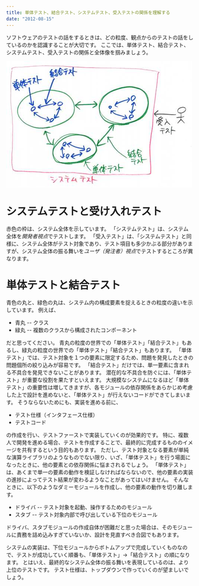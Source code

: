 ```yaml
---
title: 単体テスト、結合テスト、システムテスト、受入テストの関係を理解する
date: "2012-08-15"
---
```


ソフトウェアのテストの話をするときは、どの粒度、観点からのテストの話をしているのかを認識することが大切です。
ここでは、単体テスト、結合テスト、システムテスト、受入テストの関係と全体像を掴みましょう。

![kinds of test](/img/20120817-kinds_of_test.jpg)

システムテストと受け入れテスト
====

赤色の枠は、システム全体を示しています。
「システムテスト」は、システム全体を*開発者視点*でテストします。
「受入テスト」は、「システムテスト」と同様に、システム全体がテスト対象であり、テスト項目も多少かぶる部分がありますが、システム全体の振る舞いを*ユーザ（発注者）視点*でテストするところが異なります。

単体テストと結合テスト
====

青色の丸と、緑色の丸は、システム内の構成要素を捉えるときの粒度の違いを示しています。
例えば、

* 青丸 -- クラス
* 緑丸 -- 複数のクラスから構成されたコンポーネント

だと思ってください。
青丸の粒度の世界での「単体テスト」「結合テスト」もあるし、緑丸の粒度の世界での「単体テスト」「結合テスト」もあります。
「単体テスト」では、テスト対象を１つの要素に限定するため、問題を発見したときの問題個所の絞り込みが容易です。
「結合テスト」だけでは、単一要素に含まれる不具合を発見できないことがあります。
潜在的な不具合を防ぐには、「単体テスト」が重要な役割を果たすといえます。
大規模なシステムになるほど「単体テスト」の重要性は増してきますが、各モジュールの依存関係をあらかじめ考慮した上で設計を進めないと、「単体テスト」が行えないコードができてしまいます。
そうならないためにも、実装を進める前に、

* テスト仕様（インタフェース仕様）
* テストコード

の作成を行い、テストファーストで実装していくのが効果的です。
特に、複数人で開発を進める場合、テストを作成することで、最終的に完成するもののイメージを共有するという目的もあります。
ただし、テスト対象となる要素が単純な演算ライブラリのようなものでない限り、いざ、「単体テスト」を行う場面になったときに、他の要素との依存関係に悩まされるでしょう。
「単体テスト」は、あくまで単一の要素の動作を検証しなければならないので、他の要素の実装の進捗によってテスト結果が変わるようなことがあってはいけません。
そんなときに、以下のようなダミーモジュールを作成し、他の要素の動作を切り離します。

* ドライバ -- テスト対象を起動、操作するためのモジュール
* スタブ -- テスト対象内部で呼び出している下位のモジュール

ドライバ、スタブモジュールの作成自体が困難だと思った場合は、そのモジュールに責務を詰め込みすぎていないか、設計を見直すべき合図でもあります。

システムの実装は、下位モジュールからボトムアップで完成していくものなので、テストが成功していく順番も、「単体テスト」→「結合テスト」の順になります。
とはいえ、最終的なシステム全体の振る舞いを表現しているのは、より上位のテストです。
テスト仕様は、トップダウンで作っていくのが望ましいでしょう。
